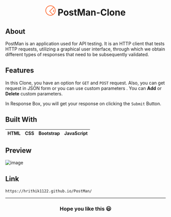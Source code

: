 <h1 align="center"><img src="https://github.com/hrithik1122/Postman/blob/main/Img/favicon.png"> PostMan-Clone</h1>

## About
PostMan is an application used for API testing. It is an HTTP client that tests HTTP requests, utilizing a graphical user interface, through which we obtain different types of 
responses that need to be subsequently validated.

## Features
In this Clone, you have an option for `GET` and `POST` request. Also, you can get request in JSON form or you can use custom parameters . You can **Add** or **Delete** 
custom parameters. 

In Response Box, you will get your response on clicking the `Submit` Button.

## Built With
|HTML|CSS|Bootstrap|JavaScript|
|---|---|---|---|

## Preview
![image](https://github.com/hrithik1122/Postman/blob/master/Preview.png "Preview")

## Link 
```
https://hrithik1122.github.io/PostMan/
```

***
<h3 align="center">Hope you like this 😃
